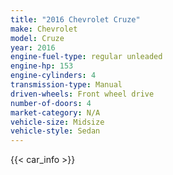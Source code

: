 ```yaml
---
title: "2016 Chevrolet Cruze"
make: Chevrolet
model: Cruze
year: 2016
engine-fuel-type: regular unleaded
engine-hp: 153
engine-cylinders: 4
transmission-type: Manual
driven-wheels: Front wheel drive
number-of-doors: 4
market-category: N/A
vehicle-size: Midsize
vehicle-style: Sedan
---
```


{{< car_info >}}
